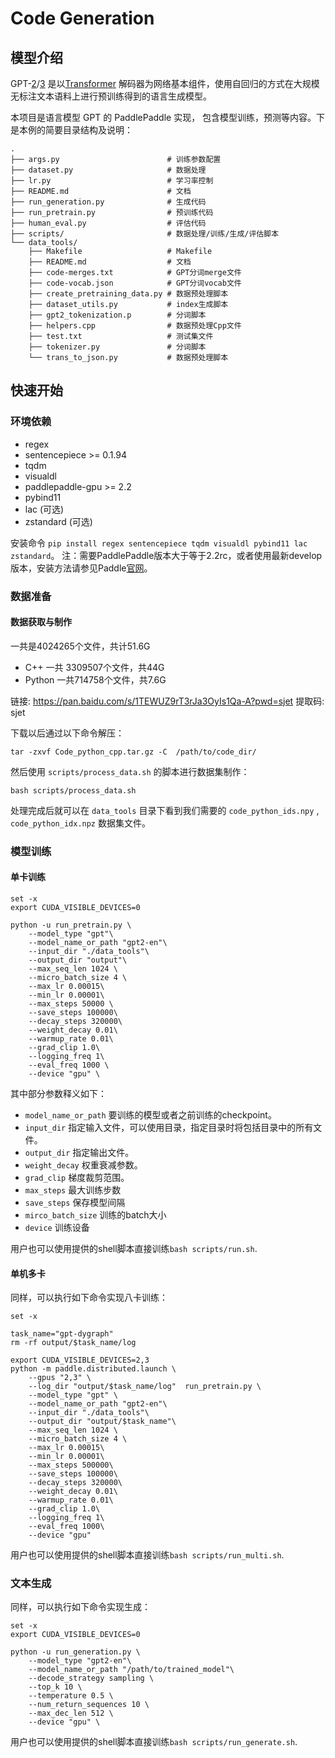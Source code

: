 # Code Generation

## 模型介绍
GPT-[2](https://cdn.openai.com/better-language-models/language_models_are_unsupervised_multitask_learners.pdf)/[3](https://arxiv.org/pdf/2005.14165.pdf) 是以[Transformer](https://arxiv.org/abs/1706.03762) 解码器为网络基本组件，使用自回归的方式在大规模无标注文本语料上进行预训练得到的语言生成模型。

本项目是语言模型 GPT 的 PaddlePaddle 实现， 包含模型训练，预测等内容。下是本例的简要目录结构及说明：

```text
.
├── args.py                        # 训练参数配置
├── dataset.py                     # 数据处理
├── lr.py                          # 学习率控制
├── README.md                      # 文档
├── run_generation.py              # 生成代码
├── run_pretrain.py                # 预训练代码
├── human_eval.py                  # 评估代码
├── scripts/                       # 数据处理/训练/生成/评估脚本
└── data_tools/
    ├── Makefile                   # Makefile
    ├── README.md                  # 文档
    ├── code-merges.txt            # GPT分词merge文件
    ├── code-vocab.json            # GPT分词vocab文件
    ├── create_pretraining_data.py # 数据预处理脚本
    ├── dataset_utils.py           # index生成脚本
    ├── gpt2_tokenization.p        # 分词脚本
    ├── helpers.cpp                # 数据预处理Cpp文件
    ├── test.txt                   # 测试集文件
    ├── tokenizer.py               # 分词脚本
    └── trans_to_json.py           # 数据预处理脚本
```

## 快速开始

### 环境依赖

- regex
- sentencepiece >= 0.1.94
- tqdm
- visualdl
- paddlepaddle-gpu >= 2.2
- pybind11
- lac (可选)
- zstandard (可选)

安装命令 `pip install regex sentencepiece tqdm visualdl pybind11 lac zstandard`。
注：需要PaddlePaddle版本大于等于2.2rc，或者使用最新develop版本，安装方法请参见Paddle[官网](https://www.paddlepaddle.org.cn)。

### 数据准备

#### 数据获取与制作

一共是4024265个文件，共计51.6G
- C++ 一共 3309507个文件，共44G
- Python 一共714758个文件，共7.6G

链接: https://pan.baidu.com/s/1TEWUZ9rT3rJa3OyIs1Qa-A?pwd=sjet 提取码: sjet

下载以后通过以下命令解压：

```shell
tar -zxvf Code_python_cpp.tar.gz -C  /path/to/code_dir/
```

然后使用 `scripts/process_data.sh` 的脚本进行数据集制作：
```shell
bash scripts/process_data.sh
```
处理完成后就可以在 `data_tools` 目录下看到我们需要的 `code_python_ids.npy` ,  `code_python_idx.npz` 数据集文件。


### 模型训练

#### 单卡训练

```shell
set -x
export CUDA_VISIBLE_DEVICES=0

python -u run_pretrain.py \
    --model_type "gpt"\
    --model_name_or_path "gpt2-en"\
    --input_dir "./data_tools"\
    --output_dir "output"\
    --max_seq_len 1024 \
    --micro_batch_size 4 \
    --max_lr 0.00015\
    --min_lr 0.00001\
    --max_steps 50000 \
    --save_steps 100000\
    --decay_steps 320000\
    --weight_decay 0.01\
    --warmup_rate 0.01\
    --grad_clip 1.0\
    --logging_freq 1\
    --eval_freq 1000 \
    --device "gpu" \
```

其中部分参数释义如下：
- `model_name_or_path` 要训练的模型或者之前训练的checkpoint。
- `input_dir` 指定输入文件，可以使用目录，指定目录时将包括目录中的所有文件。
- `output_dir` 指定输出文件。
- `weight_decay` 权重衰减参数。
- `grad_clip` 梯度裁剪范围。
- `max_steps` 最大训练步数
- `save_steps` 保存模型间隔
- `mirco_batch_size` 训练的batch大小
- `device` 训练设备

用户也可以使用提供的shell脚本直接训练`bash scripts/run.sh`.

#### 单机多卡

同样，可以执行如下命令实现八卡训练：

```shell
set -x

task_name="gpt-dygraph"
rm -rf output/$task_name/log

export CUDA_VISIBLE_DEVICES=2,3
python -m paddle.distributed.launch \
    --gpus "2,3" \
    --log_dir "output/$task_name/log"  run_pretrain.py \
    --model_type "gpt" \
    --model_name_or_path "gpt2-en"\
    --input_dir "./data_tools"\
    --output_dir "output/$task_name"\
    --max_seq_len 1024 \
    --micro_batch_size 4 \
    --max_lr 0.00015\
    --min_lr 0.00001\
    --max_steps 500000\
    --save_steps 100000\
    --decay_steps 320000\
    --weight_decay 0.01\
    --warmup_rate 0.01\
    --grad_clip 1.0\
    --logging_freq 1\
    --eval_freq 1000\
    --device "gpu"
```

用户也可以使用提供的shell脚本直接训练`bash scripts/run_multi.sh`.

### 文本生成

同样，可以执行如下命令实现生成：

```shell
set -x
export CUDA_VISIBLE_DEVICES=0

python -u run_generation.py \
    --model_type "gpt2-en"\
    --model_name_or_path "/path/to/trained_model"\
    --decode_strategy sampling \
    --top_k 10 \
    --temperature 0.5 \
    --num_return_sequences 10 \
    --max_dec_len 512 \
    --device "gpu" \
```

用户也可以使用提供的shell脚本直接训练`bash scripts/run_generate.sh`.
